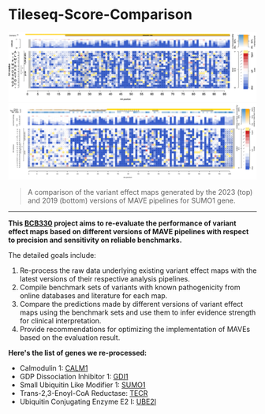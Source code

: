 # Tileseq-Score-Comparison

![newversion](https://github.com/Bilin22/Tileseq-Score-Comparison/blob/main/SUMO1/mavevis_SUMO1/newver.png)
![oldversion](https://github.com/Bilin22/Tileseq-Score-Comparison/blob/main/SUMO1/mavevis_SUMO1/oldver.png)
> A comparison of the variant effect maps generated by the 2023 (top) and 2019 (bottom) versions of MAVE pipelines for SUMO1 gene.

---

**This [BCB330](https://artsci.calendar.utoronto.ca/course/bcb330y1) project aims to re-evaluate the performance of variant effect maps based on different versions of MAVE pipelines
with respect to precision and sensitivity on reliable benchmarks.**

The detailed goals include:
1. Re-process the raw data underlying existing variant effect maps with the latest versions of their respective analysis pipelines.
2. Compile benchmark sets of variants with known pathogenicity from online databases and literature for each map.
3. Compare the predictions made by different versions of variant effect maps using the benchmark sets and use them to infer evidence strength for clinical interpretation.
4. Provide recommendations for optimizing the implementation of MAVEs based on the evaluation result.

**Here's the list of genes we re-processed:**
* Calmodulin 1: [CALM1](https://github.com/Bilin22/Tileseq-Score-Comparison/wiki/CALM1)
* GDP Dissociation Inhibitor 1: [GDI1](https://github.com/Bilin22/Tileseq-Score-Comparison/wiki/GDI1)
* Small Ubiquitin Like Modifier 1: [SUMO1](https://github.com/Bilin22/Tileseq-Score-Comparison/wiki/SUMO1)
* Trans-2,3-Enoyl-CoA Reductase: [TECR](https://github.com/Bilin22/Tileseq-Score-Comparison/wiki/TECR)
* Ubiquitin Conjugating Enzyme E2 I: [UBE2I](https://github.com/Bilin22/Tileseq-Score-Comparison/wiki/UBE2I)
